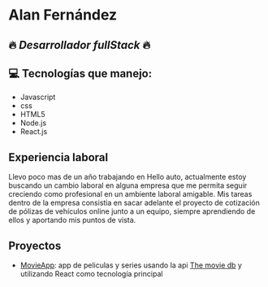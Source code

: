  
 # **Alan Fernández**
 ## :fire: *Desarrollador fullStack* :fire:
 
 ## :computer: Tecnologías que manejo:
 - Javascript
 - css
 - HTML5
 - Node.js
 - React.js
 
 ## Experiencia laboral
 Llevo poco mas de un año trabajando en Hello auto, actualmente estoy buscando un cambio laboral en alguna empresa que me permita seguir creciendo como profesional en un ambiente laboral amigable.
Mis tareas dentro de la empresa consistia en sacar adelante el proyecto de cotización de pólizas de vehículos online junto a un equipo, siempre aprendiendo de ellos y aportando mis puntos de vista.
## Proyectos
- [MovieApp](hhttps://movies-series-p2bkbzbo6-fernandezalan.vercel.app/): app de peliculas y series usando la api [The movie db](https://developers.themoviedb.org/3/getting-started/introduction) y utilizando React como tecnología principal
 

<!---
fernandezAlan/fernandezAlan is a ✨ special ✨ repository because its `README.md` (this file) appears on your GitHub profile.
You can click the Preview link to take a look at your changes.
--->
